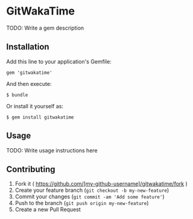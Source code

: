 # GitWakaTime

TODO: Write a gem description

## Installation

Add this line to your application's Gemfile:

    gem 'gitwakatime'

And then execute:

    $ bundle

Or install it yourself as:

    $ gem install gitwakatime

## Usage

TODO: Write usage instructions here

## Contributing

1. Fork it ( https://github.com/[my-github-username]/gitwakatime/fork )
2. Create your feature branch (`git checkout -b my-new-feature`)
3. Commit your changes (`git commit -am 'Add some feature'`)
4. Push to the branch (`git push origin my-new-feature`)
5. Create a new Pull Request
